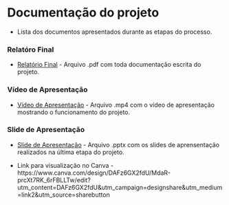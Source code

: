 # Documentação do projeto

- <p>Lista dos documentos apresentados durante as etapas do processo.</p>

<!-- Liste os documentos disponibilizados nesta pasta com uma breve descrição do conteúdo de cada um deles. -->

### Relatóro Final
- [Relatório Final](./relatorio-final.pdf) - Arquivo .pdf com toda documentação escrita do projeto.

### Vídeo de Apresentação
- [Vídeo de Apresentação](./video-de-apresentacao.pdf) - Arquivo .mp4 com o vídeo de apresentação mostrando o funcionamento do projeto.

### Slide de Apresentação
- [Slide de Apresentação](./slide-de-apresentacao.pdf) - Arquivo .pptx com os slides de aprensentação realizados na última etapa do projeto.
- <p>Link para visualização no Canva - https://www.canva.com/design/DAFz6GX2fdU/MdaR-prcXt7RK_6rFBLLTw/edit?utm_content=DAFz6GX2fdU&utm_campaign=designshare&utm_medium=link2&utm_source=sharebutton</p>

<!-- * relatorio_final.pdf - Relatório do projeto. -->
<!-- * apresentacao.mkv - Vídeo de apresentação do projeto. -->
<!-- * slides.pptx - Slides da apresentação final do projeto. -->


